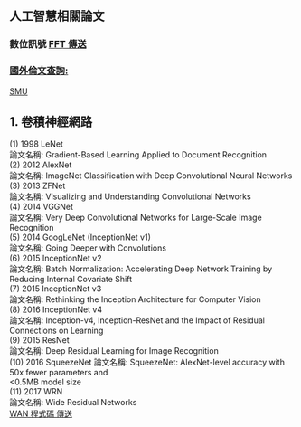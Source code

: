 ## 人工智慧相關論文   
### 數位訊號 [FFT 傳送](http://www.cmlab.csie.ntu.edu.tw/cml/dsp/training/coding/transform/fft.html)  
  
### [國外倫文查詢:](https://arxiv.org/search/?query=ANN&searchtype=all&source=header)  
[SMU](https://scholar.smu.edu/do/search/?q=BPNN&start=0&context=2110049&facet=)

## 1. 卷積神經網路
(1) 1998 LeNet  
論文名稱: Gradient-Based Learning Applied to Document Recognition  
(2) 2012 AlexNet  
論文名稱: ImageNet Classification with Deep Convolutional Neural Networks  
(3) 2013 ZFNet  
論文名稱: Visualizing and Understanding Convolutional Networks  
(4) 2014 VGGNet  
論文名稱: Very Deep Convolutional Networks for Large-Scale Image  
Recognition  
(5) 2014 GoogLeNet (InceptionNet v1)  
論文名稱: Going Deeper with Convolutions  
(6) 2015 InceptionNet v2  
論文名稱: Batch Normalization: Accelerating Deep Network Training by  
Reducing Internal Covariate Shift  
(7) 2015 InceptionNet v3  
論文名稱: Rethinking the Inception Architecture for Computer Vision  
(8) 2016 InceptionNet v4  
論文名稱: Inception-v4, Inception-ResNet and the Impact of Residual Connections on Learning  
(9) 2015 ResNet   
論文名稱: Deep Residual Learning for Image Recognition  
(10) 2016 SqueezeNet 
論文名稱: SqueezeNet: AlexNet-level accuracy with 50x fewer parameters and  
<0.5MB model size  
(11) 2017 WRN  
論文名稱: Wide Residual Networks  
[WAN 程式碼 傳送](https://github.com/szagoruyko/wide-residual-networks)

